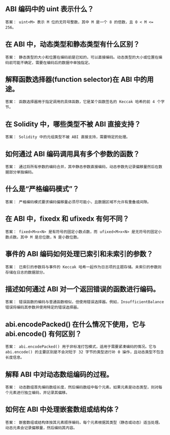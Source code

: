 ## ABI 编码中的 uint<M> 表示什么？
    答案： uint<M> 表示 M 位的无符号整数，其中 M 是一个 8 的倍数，且 0 < M <= 256。

## 在 ABI 中，动态类型和静态类型有什么区别？
    答案： 静态类型的大小和位置在编码前是已知的，可以直接编码。动态类型的大小或位置在编码前可能不确定，需要在编码后的数据中单独指定。

## 解释函数选择器(function selector)在 ABI 中的用途。
    答案： 函数选择器用于指定调用的具体函数，它是某个函数签名的 Keccak 哈希的前 4 个字节。

## 在 Solidity 中，哪些类型不被 ABI 直接支持？
    答案： Solidity 中的元组类型不被 ABI 直接支持，需要特定的处理。

## 如何通过 ABI 编码调用具有多个参数的函数？
    答案： 通过将所有参数的编码合并，其中静态参数直接编码，动态参数先记录偏移量然后在数据部分单独编码。

## 什么是“严格编码模式”？
    答案： 严格编码模式要求编码偏移量必须尽可能小，且数据区域不允许有重叠或间隙。

## 在 ABI 中，fixed<M>x<N> 和 ufixed<M>x<N> 有何不同？
    答案： fixed<M>x<N> 是有符号的固定小数点数，而 ufixed<M>x<N> 是无符号的固定小数点数。其中 M 是总位数，N 是小数位数。

## 事件的 ABI 编码如何处理已索引和未索引的参数？
    答案： 已索引的参数将与事件的 Keccak 哈希一起作为日志项的主题存储。未索引的参数则存储在日志的数据部分。

## 描述如何通过 ABI 对一个返回错误的函数进行编码。
    答案： 错误函数的编码与普通函数相似，但使用错误选择器。例如，InsufficientBalance 错误将编码其参数并使用特定的错误选择器。

## abi.encodePacked() 在什么情况下使用，它与 abi.encode() 有何区别？
    答案： abi.encodePacked() 用于非标准打包模式，适用于需要紧凑编码的情况。它与 abi.encode() 的主要区别是不会对短于 32 字节的类型进行补 0 操作，且动态类型不包含长度信息。

## 解释 ABI 中对动态数组编码的过程。
    答案： 动态数组首先编码数组长度，然后编码数组中每个元素。如果元素是动态类型，则对每个元素进行独立编码，并记录其偏移。

## 如何在 ABI 中处理嵌套数组或结构体？
    答案： 嵌套数组或结构体按其元素顺序编码，每个元素根据其类型（静态或动态）适当处理。动态元素会记录偏移量，然后编码其内容。
